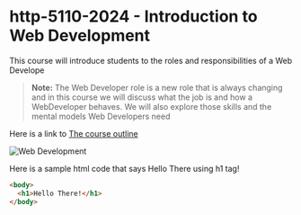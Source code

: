 # http-5110-2024 - Introduction to Web Development

This course will introduce students to the roles and responsibilities of a Web Develope

> **Note:** The Web Developer role is a new role that is always changing and in this course we will discuss what the job is and how a WebDeveloper behaves. We will also explore those skills and the mental models Web Developers need

Here is a link to [The course outline](https://humber.ca/transferoptions/course-outlines/outline.html?code=HTTP%205110)

![Web Development](https://res.cloudinary.com/dqtokk1cn/image/upload/v1726021595/web-development_awkuha.jpg)

Here is a sample html code that says Hello There using h1 tag!

```html
<body>
  <h1>Hello There!</h1>
</body>


